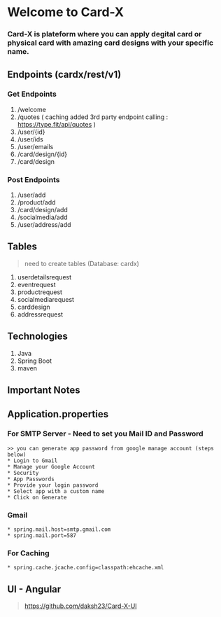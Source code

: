 # Welcome to Card-X

### Card-X is plateform where you can apply degital card or physical card with amazing card designs with your specific name.

## Endpoints (cardx/rest/v1)
### Get Endpoints
1. /welcome
2. /quotes ( caching added 3rd party endpoint calling : https://type.fit/api/quotes )
3. /user/{id}
4. /user/ids
5. /user/emails
6. /card/design/{id}
7. /card/design

### Post Endpoints
1. /user/add
2. /product/add
3. /card/design/add
4. /socialmedia/add
5. /user/address/add

## Tables
> need to create tables (Database: cardx)
1. userdetailsrequest
2. eventrequest
3. productrequest
4. socialmediarequest
5. carddesign
6. addressrequest

## Technologies
1. Java
2. Spring Boot
3. maven

## Important Notes

## Application.properties
### For SMTP Server - Need to set you Mail ID and Password
```
>> you can generate app password from google manage account (steps below)
* Login to Gmail
* Manage your Google Account
* Security
* App Passwords
* Provide your login password
* Select app with a custom name
* Click on Generate
```

### Gmail
```
* spring.mail.host=smtp.gmail.com
* spring.mail.port=587
```

### For Caching
```
* spring.cache.jcache.config=classpath:ehcache.xml
```

## UI - Angular
> https://github.com/daksh23/Card-X-UI
